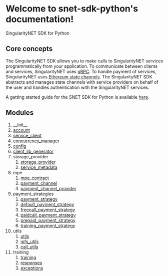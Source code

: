 # Welcome to snet-sdk-python's documentation!

SingularityNET SDK for Python

## Core concepts

The SingularityNET SDK allows you to make calls to SingularityNET services programmatically from your application.
To communicate between clients and services, SingularityNET uses [gRPC](/docs/products/DecentralizedAIPlatform/UsedTechnologies/grpc/).
To handle payment of services, SingularityNET uses [Ethereum state channels](/docs/products/DecentralizedAIPlatform/CoreConcepts/SmartContracts/mpe/).
The SingularityNET SDK abstracts and manages state channels with service providers on behalf of the user and handles authentication with the SingularityNET services.

A getting started guide for the SNET SDK for Python is available [here](/docs/products/DecentralizedAIPlatform/SDK/PythonSDK/getting-started-guide/).

## Modules

1. [\_\_init\_\_](/docs/products/DecentralizedAIPlatform/SDK/PythonSDK/Documentation/init/)
2. [account](/docs/products/DecentralizedAIPlatform/SDK/PythonSDK/Documentation/account/)
3. [service_client](/docs/products/DecentralizedAIPlatform/SDK/PythonSDK/Documentation/service-client/)
4. [concurrency_manager](/docs/products/DecentralizedAIPlatform/SDK/PythonSDK/Documentation/concurrency-manager/)
5. [config](/docs/products/DecentralizedAIPlatform/SDK/PythonSDK/Documentation/config/)
6. [client_lib_generator](/docs/products/DecentralizedAIPlatform/SDK/PythonSDK/Documentation/client-lib-generator/)
7. storage_provider
    1. [storage_provider](/docs/products/DecentralizedAIPlatform/SDK/PythonSDK/Documentation/storage-provider/)
    2. [service_metadata](/docs/products/DecentralizedAIPlatform/SDK/PythonSDK/Documentation/service-metadata/)
8. mpe
    1. [mpe_contract](/docs/products/DecentralizedAIPlatform/SDK/PythonSDK/Documentation/mpe-contract/)
    2. [payment_channel](/docs/products/DecentralizedAIPlatform/SDK/PythonSDK/Documentation/payment-channel/)
    3. [payment_channel_provider](/docs/products/DecentralizedAIPlatform/SDK/PythonSDK/Documentation/payment-channel-provider/)
9. payment_strategies
    1. [payment_strategy](/docs/products/DecentralizedAIPlatform/SDK/PythonSDK/Documentation/payment-strategy/)
    2. [default_payment_strategy](/docs/products/DecentralizedAIPlatform/SDK/PythonSDK/Documentation/default-payment-strategy/)
    3. [freecall_payment_strategy](/docs/products/DecentralizedAIPlatform/SDK/PythonSDK/Documentation/freecall-payment-strategy/)
    4. [paidcall_payment_strategy](/docs/products/DecentralizedAIPlatform/SDK/PythonSDK/Documentation/paidcall-payment-strategy/)
    5. [prepaid_payment_strategy](/docs/products/DecentralizedAIPlatform/SDK/PythonSDK/Documentation/prepaid-payment-strategy/)
    6. [training_payment_strategy](/docs/products/DecentralizedAIPlatform/SDK/PythonSDK/Documentation/training-payment-strategy/)
10. utils
    1. [utils](/docs/products/DecentralizedAIPlatform/SDK/PythonSDK/Documentation/utils/)
    2. [ipfs_utils](/docs/products/DecentralizedAIPlatform/SDK/PythonSDK/Documentation/ipfs-utils/)
    3. [call_utils](/docs/products/DecentralizedAIPlatform/SDK/PythonSDK/Documentation/call-utils/)
11. training
    1. [training](/docs/products/DecentralizedAIPlatform/SDK/PythonSDK/Documentation/training/)
    2. [responses](/docs/products/DecentralizedAIPlatform/SDK/PythonSDK/Documentation/responses/)
    3. [exceptions](/docs/products/DecentralizedAIPlatform/SDK/PythonSDK/Documentation/exceptions/)
